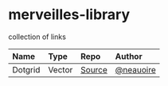 # merveilles-library
collection of links


| Name     | Type     | Repo                                               | Author                                  |
| :-       | :-       | :-                                                 | :-                                      | 
| Dotgrid  | Vector   | [Source](http://github.com/hundredrabbits/Dotgrid) | [@neauoire](http://github.com/neauoire) |
